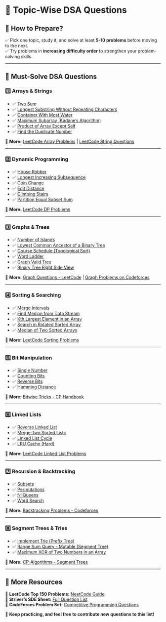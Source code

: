 # 📂 **Topic-Wise DSA Questions**  

## **📌 How to Prepare?**  
✅ Pick one topic, study it, and solve at least **5-10 problems** before moving to the next.  
✅ Try problems in **increasing difficulty order** to strengthen your problem-solving skills.  

---

## **📌 Must-Solve DSA Questions**  

### **1️⃣ Arrays & Strings**  
- ✅ [Two Sum](https://leetcode.com/problems/two-sum/)  
- ✅ [Longest Substring Without Repeating Characters](https://leetcode.com/problems/longest-substring-without-repeating-characters/)  
- ✅ [Container With Most Water](https://leetcode.com/problems/container-with-most-water/)  
- ✅ [Maximum Subarray (Kadane’s Algorithm)](https://leetcode.com/problems/maximum-subarray/)  
- ✅ [Product of Array Except Self](https://leetcode.com/problems/product-of-array-except-self/)  
- ✅ [Find the Duplicate Number](https://leetcode.com/problems/find-the-duplicate-number/)  

🔹 **More:** [LeetCode Array Problems](https://leetcode.com/tag/array/) | [LeetCode String Questions](https://leetcode.com/tag/string/)  

---

### **2️⃣ Dynamic Programming**  
- ✅ [House Robber](https://leetcode.com/problems/house-robber/)  
- ✅ [Longest Increasing Subsequence](https://leetcode.com/problems/longest-increasing-subsequence/)  
- ✅ [Coin Change](https://leetcode.com/problems/coin-change/)  
- ✅ [Edit Distance](https://leetcode.com/problems/edit-distance/)  
- ✅ [Climbing Stairs](https://leetcode.com/problems/climbing-stairs/)  
- ✅ [Partition Equal Subset Sum](https://leetcode.com/problems/partition-equal-subset-sum/)  

🔹 **More:** [LeetCode DP Problems](https://leetcode.com/tag/dynamic-programming/)   

---

### **3️⃣ Graphs & Trees**  
- ✅ [Number of Islands](https://leetcode.com/problems/number-of-islands/)  
- ✅ [Lowest Common Ancestor of a Binary Tree](https://leetcode.com/problems/lowest-common-ancestor-of-a-binary-tree/)  
- ✅ [Course Schedule (Topological Sort)](https://leetcode.com/problems/course-schedule/)  
- ✅ [Word Ladder](https://leetcode.com/problems/word-ladder/)  
- ✅ [Graph Valid Tree](https://leetcode.com/problems/graph-valid-tree/)  
- ✅ [Binary Tree Right Side View](https://leetcode.com/problems/binary-tree-right-side-view/)  

🔹 **More:** [Graph Questions - LeetCode](https://leetcode.com/problem-list/graph/) | [Graph Problems on Codeforces](https://codeforces.com/problemset?tags=graphs)  

---

### **4️⃣ Sorting & Searching**  
- ✅ [Merge Intervals](https://leetcode.com/problems/merge-intervals/)  
- ✅ [Find Median from Data Stream](https://leetcode.com/problems/find-median-from-data-stream/)  
- ✅ [Kth Largest Element in an Array](https://leetcode.com/problems/kth-largest-element-in-an-array/)  
- ✅ [Search in Rotated Sorted Array](https://leetcode.com/problems/search-in-rotated-sorted-array/)  
- ✅ [Median of Two Sorted Arrays](https://leetcode.com/problems/median-of-two-sorted-arrays/)  

🔹 **More:** [LeetCode Sorting Problems](https://leetcode.com/tag/sorting/)  

---

### **5️⃣ Bit Manipulation**  
- ✅ [Single Number](https://leetcode.com/problems/single-number/)  
- ✅ [Counting Bits](https://leetcode.com/problems/counting-bits/)  
- ✅ [Reverse Bits](https://leetcode.com/problems/reverse-bits/)  
- ✅ [Hamming Distance](https://leetcode.com/problems/hamming-distance/)  

🔹 **More:** [Bitwise Tricks - CP Handbook](https://cses.fi/book/book.pdf)  

---

### **6️⃣ Linked Lists**  
- ✅ [Reverse Linked List](https://leetcode.com/problems/reverse-linked-list/)  
- ✅ [Merge Two Sorted Lists](https://leetcode.com/problems/merge-two-sorted-lists/)  
- ✅ [Linked List Cycle](https://leetcode.com/problems/linked-list-cycle/)  
- ✅ [LRU Cache (Hard)](https://leetcode.com/problems/lru-cache/)  

🔹 **More:** [LeetCode Linked List Problems](https://leetcode.com/tag/linked-list/)  

---

### **7️⃣ Recursion & Backtracking**  
- ✅ [Subsets](https://leetcode.com/problems/subsets/)  
- ✅ [Permutations](https://leetcode.com/problems/permutations/)  
- ✅ [N-Queens](https://leetcode.com/problems/n-queens/)  
- ✅ [Word Search](https://leetcode.com/problems/word-search/)  

🔹 **More:** [Backtracking Problems - Codeforces](https://codeforces.com/problemset?tags=backtracking)  

---

### **8️⃣ Segment Trees & Tries**  
- ✅ [Implement Trie (Prefix Tree)](https://leetcode.com/problems/implement-trie-prefix-tree/)  
- ✅ [Range Sum Query - Mutable (Segment Tree)](https://leetcode.com/problems/range-sum-query-mutable/)  
- ✅ [Maximum XOR of Two Numbers in an Array](https://leetcode.com/problems/maximum-xor-of-two-numbers-in-an-array/)  

🔹 **More:** [CP-Algorithms - Segment Trees](https://cp-algorithms.com/data_structures/segment_tree.html)  

---

## **📌 More Resources**
🔹 **LeetCode Top 150 Problems:** [NeetCode Guide](https://neetcode.io/)  
🔹 **Striver’s SDE Sheet:** [Full Question List](https://takeuforward.org/interviews/strivers-sde-sheet-top-coding-interview-problems/)  
🔹 **CodeForces Problem Set:** [Competitive Programming Questions](https://codeforces.com/problemset)  

🚀 **Keep practicing, and feel free to contribute new questions to this list!**
